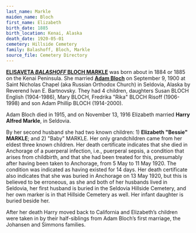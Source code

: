 ```yaml
---
last_name: Markle
maiden_name: Bloch
first_name: Elizabeth
birth_date: 1885
birth_location: Kenai, Alaska
death_date: 1920-05-01
cemetery: Hillside Cemetery
family: Balashoff, Bloch, Markle
source_file: Cemetery Directory
---
```

[**ELISAVETA *BALASHOFF* BLOCH MARKLE**](../_families/_Balashov_balashof_balishoff_Family.md) was born about in 1884 or 1885 on the
Kenai Peninsula. She married [**Adam Bloch**](./Bloch_Adam.md) on September 9, 1900 at Saint Nicholas Chapel (aka Russian Orthodox
Church) in Seldovia, Alaska by Reverend Ivan E. Bartnovsky. They had 4
children, daughters Susan BLOCH English (1904-1986), Mary BLOCH,
Fredrika "Rika" BLOCH Risoff (1906-1998) and son Adam Phillip BLOCH
(1914-2000).

Adam Bloch died in 1915, and on November 13, 1916 Elizabeth married
**Harry Alfred Markle**, in Seldovia. 

By her second husband she had two known children: 1) **Elizabeth
"Bessie" MARKLE**; and 2) "Baby" MARKLE. Her only grandchildren came
from her eldest three known children. Her death certificate indicates
that she died in Anchorage of a puerperal infection, i.e., puerperal
sepsis, a condition that arises from childbirth, and that she had been
treated for this, presumably after having been taken to Anchorage, from
5 May to 11 May 1920. The condition was indicated as having existed for
14 days. Her death certificate also indicates that she was buried in
Anchorage on 13 May 1920, but this is believed to be erroneous, as she
and both of her husbands lived in Seldovia, her first husband is buried
in the Seldovia Hillside Cemetery, and her own marker is in that
Hillside Cemetery as well. Her infant daughter is buried beside her.

After her death Harry moved back to California and Elizabeth’s children
were taken in by their half-siblings from Adam Bloch’s first marriage,
the Johansen and Simmons families.


